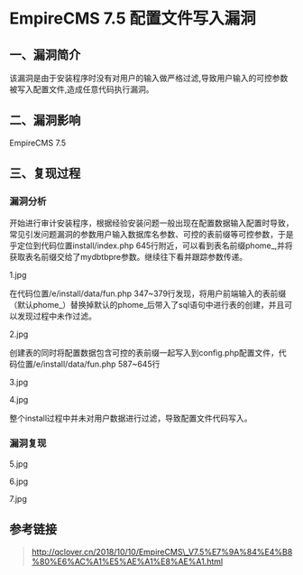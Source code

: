 EmpireCMS 7.5 配置文件写入漏洞
==============================

一、漏洞简介
------------

该漏洞是由于安装程序时没有对用户的输入做严格过滤,导致用户输入的可控参数被写入配置文件,造成任意代码执行漏洞。

二、漏洞影响
------------

EmpireCMS 7.5

三、复现过程
------------

### 漏洞分析

开始进行审计安装程序，根据经验安装问题一般出现在配置数据输入配置时导致，常见引发问题漏洞的参数用户输入数据库名参数、可控的表前缀等可控参数，于是乎定位到代码位置install/index.php
645行附近，可以看到表名前缀phome\_,并将获取表名前缀交给了mydbtbpre参数。继续往下看并跟踪参数传递。

1.jpg

在代码位置/e/install/data/fun.php
347\~379行发现，将用户前端输入的表前缀（默认phome\_）替换掉默认的phome\_后带入了sql语句中进行表的创建，并且可以发现过程中未作过滤。

2.jpg

创建表的同时将配置数据包含可控的表前缀一起写入到config.php配置文件，代码位置/e/install/data/fun.php
587\~645行

3.jpg

4.jpg

整个install过程中并未对用户数据进行过滤，导致配置文件代码写入。

### 漏洞复现

5.jpg

6.jpg

7.jpg

参考链接
--------

> http://qclover.cn/2018/10/10/EmpireCMS\_V7.5%E7%9A%84%E4%B8%80%E6%AC%A1%E5%AE%A1%E8%AE%A1.html
